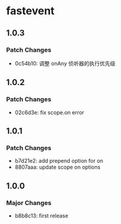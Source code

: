 # fastevent

## 1.0.3

### Patch Changes

- 0c54b10: 调整 onAny 侦听器的执行优先级

## 1.0.2

### Patch Changes

- 02c6d3e: fix scope.on error

## 1.0.1

### Patch Changes

- b7d21e2: add prepend option for on
- 8807aaa: update scope on options

## 1.0.0

### Major Changes

- b8b8c13: first release
